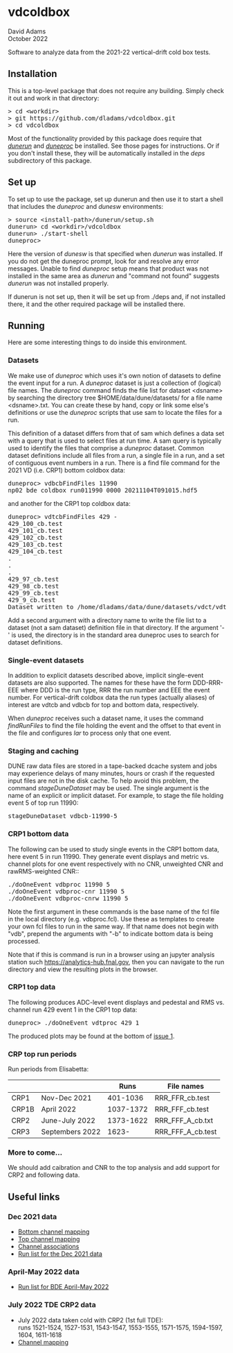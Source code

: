 # vdcoldbox

David Adams  
October 2022

Software to analyze data from the 2021-22 vertical-drift cold box tests.

## Installation

This is a top-level package that does not require any building. Simply check it out and work in that directory:
<pre>
> cd &lt;workdir>
> git https://github.com/dladams/vdcoldbox.git
> cd vdcoldbox
</pre>

Most of the functionality provided by this package does require that [*dunerun*](https://github.com/dladams/dunerun) and
[*duneproc*](https://github.com/dladams/dunerun) be installed. See those pages for instructions.
Or if you don't install these, they will be automatically installed in the *deps* subdirectory of this package.

## Set up

To set up to use the package, set up dunerun and then use it to start a shell that includes the *duneproc* and *dunesw* environments:
<pre>
> source &lt;install-path>/dunerun/setup.sh
dunerun> cd &lt;workdir>/vdcoldbox
dunerun> ./start-shell
duneproc>
</pre>
Here the version of *dunesw* is that specified when *dunerun* was installed.
If you do not get the duneproc prompt, look for and resolve any error messages.
Unable to find *duneproc* setup means that product was not installed in the same area as *dunerun*
and "command not found" suggests *dunerun* was not installed properly.

If dunerun is not set up, then it will be set up from ./deps and, if not installed there, it and the other
required package will be installed there.

## Running

Here are some interesting things to do inside this environment.

### Datasets

We make use of *duneproc* which uses it's own notion of datasets to define the event input for a run.
A *duneproc* dataset is just a collection of (logical) file names.
The *duneproc* command finds the file list for dataset \<dsname> by searching the directory tree
$HOME/data/dune/datasets/ for a file name \<dsname>.txt.
You can create these by hand, copy or link some else's definitions or use the *duneproc* scripts
that use sam to locate the files for a run.

This definition of a dataset differs from that of sam which defines a data set with a query that is used to select files at run time.
A sam query is typically used to identify the files that comprise a *duneproc* dataset.
Common dataset definitions include all files from a run, a single file in a run, and a set of contiguous event numbers in a run.
There is a find file command for the 2021 VD (i.e. CRP1) bottom coldbox data:
<pre>
duneproc> vdbcbFindFiles 11990
np02_bde_coldbox_run011990_0000_20211104T091015.hdf5
</pre>
and another for the CRP1 top coldbox data:
<pre>
duneproc> vdtcbFindFiles 429 -
429_100_cb.test
429_101_cb.test
429_102_cb.test
429_103_cb.test
429_104_cb.test
.
.
.
429_97_cb.test
429_98_cb.test
429_99_cb.test
429_9_cb.test
Dataset written to /home/dladams/data/dune/datasets/vdct/vdtcb000429.txt
</pre>

Add a second argument with a directory name to write the file list to a dataset (not a sam dataset) definition file in that directory.
If the argument '-' is used, the directory is in the standard area duneproc uses to search for dataset definitions.

### Single-event datasets

In addition to explicit datasets described above, implicit single-event datasets are also supported.
The names for these have the form DDD-RRR-EEE where DDD is the run type, RRR the run number and EEE the event number.
For vertical-drift coldbox data the run types (actually aliases) of interest are vdtcb and vdbcb for top and bottom data, respectively.

When *duneproc* receives such a dataset name, it uses the command *findRunFiles* to find the file holding the event and
the offset to that event in the file and configures *lar* to process only that one event.

### Staging and caching

DUNE raw data files are stored in a tape-backed dcache system and jobs may experience delays of many minutes, hours or
crash if the requested input files are not in the disk cache.
To help avoid this problem, the command *stageDuneDataset* may be used.
The single argument is the name of an explicit or implicit dataset.
For example, to stage the file holding event 5 of top run 11990:
<pre>
stageDuneDataset vdbcb-11990-5
</pre>

### CRP1 bottom data

The following can be used to study single events in the CRP1 bottom data, here event 5 in run 11990.
They generate event displays and metric vs. channel plots for one event respectively with
no CNR, unweighted CNR and rawRMS-weighted CNR::
<pre>
./doOneEvent vdbproc 11990 5
./doOneEvent vdbproc-cnr 11990 5
./doOneEvent vdbproc-cnrw 11990 5
</pre>

Note the first argument in these commands is the base name of the fcl file in the local directory (e.g. vdbproc.fcl).
Use these as templates to create your own fcl files to run in the same way.
If that name does not begin with "vdb", prepend the arguments with "-b" to indicate bottom data is being processed.

Note that if this is command is run in a browser using an jupyter analysis station such https://analytics-hub.fnal.gov, then
you can navigate to the run directory and view the resulting plots in the browser.

### CRP1 top data

The following produces ADC-level event displays and pedestal and RMS vs. channel run 429 event 1 in the CRP1 top data:
<pre>
duneproc> ./doOneEvent vdtproc 429 1
</pre>
The produced plots may be found at the bottom of [issue 1](https://github.com/dladams/vdcoldbox/issues/1).

### CRP top run periods

Run periods from Elisabetta:

| | | Runs | File names |
|----|----|-----|----|
| CRP1 | Nov-Dec 2021 | 401-1036 | RRR_FFR_cb.test |
| CRP1B | April 2022 | 1037-1372 | RRR_FFF_cb.test |
| CRP2 | June-July 2022 | 1373-1622 | RRR_FFF_A_cb.txt |
| CRP3 | Septembers 2022 | 1623- | RRR_FFF_A_cb.test |

### More to come...
We should add caibration and CNR to the top analysis and add support for CRP2 and following data.

## Useful links

### Dec 2021 data
* [Bottom channel mapping](https://docs.dunescience.org/cgi-bin/sso/RetrieveFile?docid=23684)
* [Top channel mapping](https://indico.cern.ch/event/1073206/contributions/4513488/attachments/2303087/3917868/cbox_chmappin_v1p1.pdf)
* [Channel associations](https://cdcvs.fnal.gov/redmine/attachments/download/65665/vdcb_try2_offline_numbers_detector_strips.pdf)
* [Run list for the Dec 2021 data](https://docs.google.com/spreadsheets/d/1JgQOv247h2tZKABBrK74LP3OenXL0vBJRn_uz9lKlrc)

### April-May 2022 data
* [Run list for BDE April-May 2022](https://docs.google.com/spreadsheets/d/1HSlHqMSSjlwgjpSRbHmaFRFWhb8ffSscm-nQMb22IDo/edit#gid=2099089212)

### July 2022 TDE CRP2 data
* July 2022 data taken cold with CRP2 (1st full TDE):  
  runs 1521-1524, 1527-1531, 1543-1547, 1553-1555, 1571-1575, 1594-1597, 1604, 1611-1618
* [Channel mapping](https://indico.fnal.gov/event/55195/contributions/245292/attachments/156692/204617/vg_crp2_cmap.pdf)
